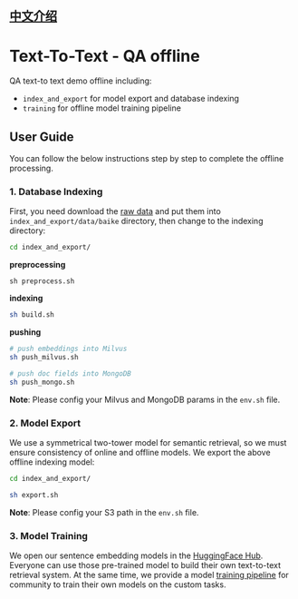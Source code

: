 ## [中文介绍](README-CN.md)

# Text-To-Text - QA offline

QA text-to text demo offline including:

- `index_and_export` for model export and database indexing
- `training` for offline model training pipeline

## User Guide

You can follow the below instructions step by step to complete the offline processing.

### 1. Database Indexing

First, you need download the [raw data](https://github.com/brightmart/nlp_chinese_corpus#3%E7%99%BE%E7%A7%91%E7%B1%BB%E9%97%AE%E7%AD%94json%E7%89%88baike2018qa) and put them into `index_and_export/data/baike` directory, then change to the indexing directory:

```bash
cd index_and_export/
```

**preprocessing**

```
sh preprocess.sh
```

**indexing**

```bash
sh build.sh
```

**pushing**

```bash
# push embeddings into Milvus
sh push_milvus.sh

# push doc fields into MongoDB
sh push_mongo.sh
```

**Note**: Please config your Milvus and MongoDB params in the `env.sh` file.

### 2. Model Export

We use a symmetrical two-tower model for semantic retrieval, so we must ensure consistency of online and offline models. We export the above offline indexing model:

```bash
cd index_and_export/

sh export.sh
```

**Note**: Please config your S3 path in the `env.sh` file.

### 3. Model Training

We open our sentence embedding models in the [HuggingFace Hub](https://huggingface.co/DMetaSoul). Everyone can use those pre-trained model to build their own text-to-text retrieval system. At the same time, we provide a model [training pipeline](training) for community to train their own models on the custom tasks.